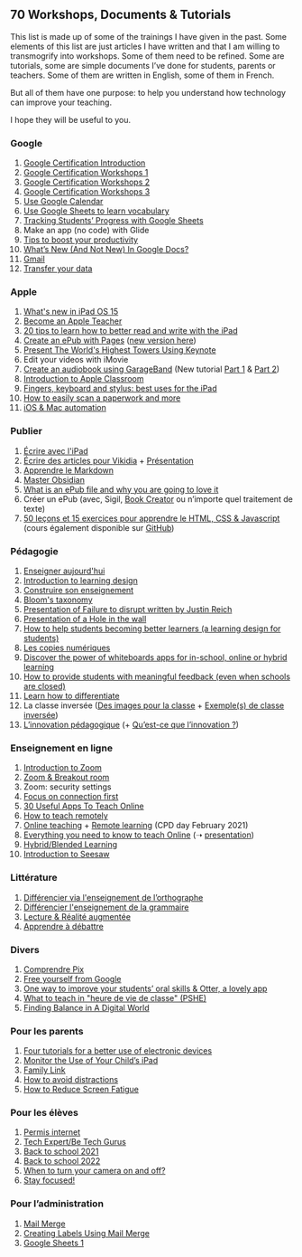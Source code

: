 ## 70 Workshops, Documents & Tutorials
This list is made up of some of the trainings I have given in the past. Some elements of this list are just articles I have written and that I am willing to transmogrify into workshops. Some of them need to be refined. Some are tutorials, some are simple documents I’ve done for students, parents or teachers. Some of them are written in English, some of them in French.

But all of them have one purpose: to help you understand how technology can improve your teaching.

I hope they will be useful to you.

### Google
1.  [Google Certification Introduction](https://docs.google.com/presentation/d/1erwd2H4ALqHM56gTn668IC6Ms-S4tg7Xjw68t5Wu_0s/edit#slide=id.gc27617a008_0_5)
2.  [Google Certification Workshops 1](https://docs.google.com/presentation/d/1SUO68dsrkuXb2BHDcmL6DLVMnKA8Ln063V7Ipe3ex7s/edit#slide=id.p)
3.  [Google Certification Workshops 2](https://docs.google.com/presentation/d/1guHeXj9qKbbgoxeLCU3meqjSqNYCl8LMquFSJ1enj_k/edit#slide=id.gc58b94cc30_0_278)
4.  [Google Certification Workshops 3](https://docs.google.com/presentation/d/1WdulE_5uH2G2TGL-bxNFJWY5DtBuODJ9DLxwgIAxxZI/edit#slide=id.gc58b94cc30_0_240)
5.  [Use Google Calendar](https://yannhoury-10079.medium.com/using-google-calendar-47d3dfc577a7)
6.  [Use Google Sheets to learn vocabulary](https://docs.google.com/spreadsheets/d/12NcsaF-rTIm1gAm0fJNaj9ZrTV29wfs0-H-c1IoOG5k/edit#gid=0)
7.  [Tracking Students’ Progress with Google Sheets](https://yannhoury-10079.medium.com/tracking-students-progress-574d9722906d)
8.  Make an app (no code) with Glide
9.  [Tips to boost your productivity](https://publish.obsidian.md/yannhoury/Documentation/Google/Tips+and+Tricks)
10.  [What’s New (And Not New) In Google Docs?](https://docs.google.com/document/d/1ibdZiHxaVDwOM691siTuJYxEnfnYGCrxNbLEbuFeEGY/edit#heading=h.htb66bfu3l2p)
11.  [Gmail](https://docs.google.com/document/d/1bJ9TdRfiNJ8OLXMFxYnTtVliqi7JR9VgwQV3rZZriks/edit?usp=sharing)
12.  [Transfer your data](https://docs.google.com/document/d/1qcAEUxX407rPoM45Tcs8vT-ANWh3hJwigJQF-oufb6w/edit#heading=h.xkyff51719k4)

### Apple
1.  [What's new in iPad OS 15](https://hackmd.io/-nKBsTOeTgKrdCv93MsUng)
2.  [Become an Apple Teacher](https://docs.google.com/presentation/d/1jlDSvS1QHx4Gted4-BinuXybwvFKhWBJnqCfiE98UaE/edit)
3.  [20 tips to learn how to better read and write with the iPad](https://hackmd.io/B46z4iTHTHS5DY2HntqY9Q)
4.  [Create an ePub with Pages](https://www.icloud.com/keynote/0HIlJt8Nj77Ma5GkJJOR6sYww) ([new version here](https://publish.obsidian.md/yannhoury/%C3%89criture/Tutorials/Create+an+ePub+with+Pages))
5.  [Present The World's Highest Towers Using Keynote](https://publish.obsidian.md/yannhoury/%C3%89criture/Tutorials/Present+The+Wolrd's+Highest+Towers+Using+Keynote)
6.  Edit your videos with iMovie
7.  [Create an audiobook using GarageBand](https://www.icloud.com/keynote/0cU1L-vXoZv6LDAfKf3q9W-JA) (New tutorial [Part 1](https://publish.obsidian.md/yannhoury/%C3%89criture/Tutorials/Create+an+Audiobook+With+GarageBand+1) & [Part 2](https://publish.obsidian.md/yannhoury/%C3%89criture/Tutorials/Create+an+Audiobook+With+GarageBand+2))
8.  [Introduction to Apple Classroom](https://yannhoury-10079.medium.com/introduction-to-apple-classroom-1074db08fdc4)
9.  [Fingers, keyboard and stylus: best uses for the iPad](https://yannhoury-10079.medium.com/fingers-keyboard-and-stylus-e5ab0ecee656)
10.  [How to easily scan a paperwork and more](https://publish.obsidian.md/yannhoury/%C3%89criture/Tutorials/How+to+easily+scan+a+paperwork)
11.  [iOS & Mac automation](https://publish.obsidian.md/yannhoury/Documentation/iOS+%26+Mac+Automation)

### Publier
1.  [Écrire avec l'iPad](https://publish.obsidian.md/yannhoury/Documentation/Apple/%C3%89crire)
2.  [Écrire des articles pour Vikidia](https://publish.obsidian.md/yannhoury/Documentation/Wikicode/Wiki+TOC) + [Présentation](https://www.icloud.com/keynote/0t6Nw8IfSO0nXX91jS2qXVKOw#Syntaxe_wiki)
3.  [Apprendre le Markdown](https://publish.obsidian.md/yannhoury/Documentation/Markdown/Apprendre+le+Markdown)
4.  [Master Obsidian](https://hackmd.io/KSuvFGtVQcW8LR7G2d_-lA)
5.  [What is an ePub file and why you are going to love it](https://yannhoury-10079.medium.com/what-is-an-epub-file-and-why-you-are-going-to-love-it-c88a6247e969)
6.  Créer un ePub (avec, Sigil, [Book Creator](https://www.icloud.com/keynote/0ZtZYKtWuUlbJKpyAM31HwFSg) ou n’importe quel traitement de texte)
7.  [50 leçons et 15 exercices pour apprendre le HTML, CSS & Javascript](https://publish.obsidian.md/yannhoury/Documentation/HTML-CSS/Cours+HTML+CSS+JS/Index) (cours également disponible sur [GitHub](https://github.com/YannHY/html-css-js))

### Pédagogie
1.  [Enseigner aujourd'hui](https://hackmd.io/KyM59HyqQWqbqvhUHo3wQw)
2.  [Introduction to learning design](https://publish.obsidian.md/yannhoury/Documentation/Introduction+to+Learning+Design/1.+Introduction+to+Learning+Design)
3.  [Construire son enseignement](https://docs.google.com/presentation/d/14UFI8-stYRXvEJq2axW-RHyLyAvNiRX77Am3NivaVIc/edit?usp=sharing)
4.  [Bloom's taxonomy](https://publish.obsidian.md/yannhoury/Documentation/Bloom%E2%80%99s+Taxonomy)
5.  [Presentation of Failure to disrupt written by Justin Reich](https://hackmd.io/@YannYH/rytH63PDF)
6.  [Presentation of a Hole in the wall](https://publish.obsidian.md/yannhoury/Documentation/Hole+in+the+wall)
7.  [How to help students becoming better learners (a learning design for students)](https://publish.obsidian.md/yannhoury/Documentation/Introduction+to+Learning+Design/7.+A+more+student-centered+approach)
8.  [Les copies numériques](https://docs.google.com/presentation/d/1JIuQCg9m8hYTBW9JDtT4Zv77raPcIv-7-6J3y-x9jEs/edit)
9.  [Discover the power of whiteboards apps for in-school, online or hybrid learning](https://yannhoury-10079.medium.com/discover-the-power-of-whiteboards-apps-for-in-school-online-or-hybrid-learning-edf2e99a8e22)
10.  [How to provide students with meaningful feedback (even when schools are closed)](https://yannhoury-10079.medium.com/feedback-fd98cef5483a)
11.  [Learn how to differentiate](https://publish.obsidian.md/yannhoury/%C3%89criture/Tutorials/Differentiation)
12.  La classe inversée ([Des images pour la classe](https://docs.google.com/presentation/d/1WXnwrAnYzdoIjk3yEfTlH4tfI70hqBLRMiX2bvnnZNM/edit#slide=id.gfc19616259_0_0) + [Exemple(s) de classe inversée](https://docs.google.com/presentation/d/1s2t2cqBY2aA4UoikigLgkljg-rOWqnLLGUzkQCKlC6w/edit#slide=id.g10240918a87_0_45))
13.  [L’innovation pédagogique](https://docs.google.com/document/d/1ugXaRcgr2bsejiyBtc_mc5_hQnuLxYzPwBM12HGx6d4/edit) (+ [Qu’est-ce que l’innovation ?](https://publish.obsidian.md/yannhoury/Documentation/Innovation/Innovation))

### Enseignement en ligne
1.  [Introduction to Zoom](https://yannhoury-10079.medium.com/3-monitor-the-use-of-you-childs-ipad-3293aea58260)
2.  [Zoom & Breakout room](https://publish.obsidian.md/yannhoury/%C3%89criture/Tutorials/Zoom+Breakout+rooms)
3.  Zoom: security settings
4.  [Focus on connection first](https://docs.google.com/presentation/d/1wpeV0ruktrp-QNVIeYmHRm4-Hyrer9Fm75rA_7cB0_4/edit?usp=sharing)
5.  [30 Useful Apps To Teach Online](https://hackmd.io/CnDLmco-SO2gTaySa3S7WQ)
6.  [How to teach remotely](https://docs.google.com/presentation/d/1QH9aw2h7VBk4RmJt66OVOKuF0DoCe-WvofYxmxM3a5M/edit?usp=sharing)
7.  [Online teaching](https://docs.google.com/presentation/d/1-MZVTMikid4kcOudL0RUl7xeiQsIBNCq9bHjFxFfsZY/edit?usp=sharing) + [Remote learning](https://docs.google.com/presentation/d/1r8rE4Hd2Bwu2fMG8ttP281KLRZqoWmx8fmsJ33uLKs4/edit?usp=sharing) (CPD day February 2021)
8.  [Everything you need to know to teach Online](https://docs.google.com/document/d/1qBFzlRT75pK9_H0lAWfOLaHlUoKZ3QjgIAnFi8rKoz8/edit?usp=sharing) (➝ [presentation](https://hackmd.io/@YannYH/S1VeOdUpP#/))
9.  [Hybrid/Blended Learning](https://docs.google.com/presentation/d/1aGs8pVXVVSV2iDrWGaYtxUApu-2VSsACRcf6-s6JyZQ/edit?usp=sharing)
10.  [Introduction to Seesaw](https://docs.google.com/document/d/1s9n73dfVWo2WeM3HhFywuOVS7_GhZk9mrwI0pCQ9ls4/edit?usp=sharing)

### Littérature
1.  [Différencier via l'enseignement de l’orthographe](https://docs.google.com/presentation/d/1fBq001D-H9l3Z47EoCWHWDztjdgXPMXmIeD02EfxUPg/edit?usp=sharing)
2.  [Différencier l'enseignement de la grammaire](https://docs.google.com/presentation/d/1nYmAppd5mxQzALAJ6TLxRSdBcvpVSarvAa-cHUwywOY/edit?usp=sharing)
3.  [Lecture & Réalité augmentée](https://docs.google.com/presentation/d/1fneyoGd2AgoRZJuiOG0AocNdJFeSAsi-dRUpCgXGgSU/edit?usp=sharing)
4.  [Apprendre à débattre](https://docs.google.com/presentation/d/1qhLCPRgWw7h3x-FFhnhZpFjKC9L1AJp403oxnhgvGvo/edit#slide=id.g5927d18e2930c873_1)

### Divers
1.  [Comprendre Pix](https://publish.obsidian.md/yannhoury/Documentation/Pix/Index)
2.  [Free yourself from Google](https://publish.obsidian.md/yannhoury/Documentation/Ressources+libres)
3.  [One way to improve your students’ oral skills & Otter, a lovely app](https://publish.obsidian.md/yannhoury/%C3%89criture/Tutorials/One+way+to+improve+your+students%E2%80%99+oral+skills+%26+Otter%2C+a+lovely+app)
4.  [What to teach in "heure de vie de classe" (PSHE)](https://publish.obsidian.md/yannhoury/Documentation/PSHE)
5.  [Finding Balance in A Digital World](https://docs.google.com/document/d/1q87bKfiZ-6pSZxElUgr6JWtR8rIiOZKjg0mTo7y1my8/edit?usp=sharing)

### Pour les parents
1.  [Four tutorials for a better use of electronic devices](https://docs.google.com/document/d/13hareQVIocwF38e_kvmLFhOvapg1y7T4k5ONcyTO9l0/edit#heading=h.c27527z6rnuj)
2. [Monitor the Use of Your Child’s iPad](https://docs.google.com/document/d/13hareQVIocwF38e_kvmLFhOvapg1y7T4k5ONcyTO9l0/edit#heading=h.xw4o5apf7mnp)
3. [Family Link](https://docs.google.com/document/d/13hareQVIocwF38e_kvmLFhOvapg1y7T4k5ONcyTO9l0/edit#heading=h.si7m38ibodq2)
4. [How to avoid distractions](https://docs.google.com/document/d/13hareQVIocwF38e_kvmLFhOvapg1y7T4k5ONcyTO9l0/edit#heading=h.14n51npmx177)
5. [How to Reduce Screen Fatigue](https://docs.google.com/document/d/13hareQVIocwF38e_kvmLFhOvapg1y7T4k5ONcyTO9l0/edit#heading=h.txon7e7qrz72)

### Pour les élèves
1.  [Permis internet](https://docs.google.com/document/d/1nuKvNGdBk30upn2vZscXVs923n9aYKhR5okMdKZMBTo/edit?usp=sharing)
2.  [Tech Expert/Be Tech Gurus](https://docs.google.com/document/d/1sJzQFojQFttE4jFerpGhqvdKSGvR72xgv1JvIKReS_o/edit#heading=h.ngh2vqgql37s)
3.  [Back to school 2021](https://docs.google.com/document/d/1MYMZloR02Xg42dUzlRAZotxAPckKOqFwsIynpytYSeo/edit)
4.  [Back to school 2022](https://docs.google.com/document/d/1MA_NaHjLN4gKpr-P58ihUKhioJZj-JVAutp03wsDzNo/edit#)
5.  [When to turn your camera on and off?](https://docs.google.com/document/d/1qHgEEgYw7kD7iBI6yA5SFhFa9dVsJkSB37iM4_u4pmc/edit)
6.  [Stay focused!](https://docs.google.com/document/d/1IhImVv8NcUYc_9eCiraUV9FNFfmL75LC3I90JmKQjbg/edit)

### Pour l’administration
1.  [Mail Merge](https://docs.google.com/presentation/d/1fuo8Csq6GytoZhwoIlXXbKuTlyScRtNcBDgpMF57pZs/edit)
2.  [Creating Labels Using Mail Merge](https://docs.google.com/document/d/1ieva9rl7SH6EU7aTJgxwJBcVw9Vbkkr3B3wH7Mg4LoY/edit?usp=sharing)
3.  [Google Sheets 1](https://docs.google.com/document/d/1Cjkib5-dfWNP6w6YveAVRpjcI9K6D4nhEObRmGyQI9o/edit#heading=h.crxmuc4z5arj)